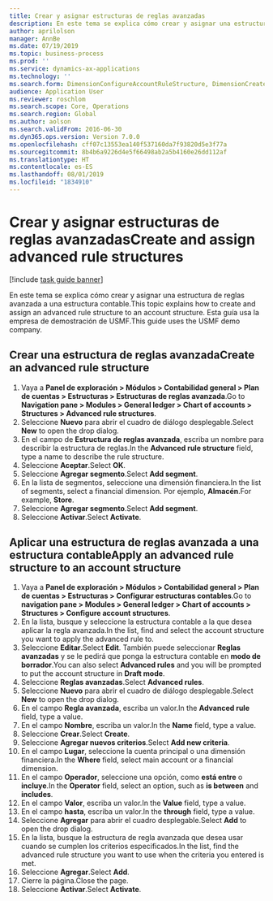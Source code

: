 ```yaml
---
title: Crear y asignar estructuras de reglas avanzadas
description: En este tema se explica cómo crear y asignar una estructura de reglas avanzada a una estructura contable.
author: aprilolson
manager: AnnBe
ms.date: 07/19/2019
ms.topic: business-process
ms.prod: ''
ms.service: dynamics-ax-applications
ms.technology: ''
ms.search.form: DimensionConfigureAccountRuleStructure, DimensionCreateAccountRuleStructure, DimensionHierarchyAddLevel, DimensionHierarchyConstraintActivate, DimensionConfigureAccountStructure, DimensionConfigureAccountRule, DimensionCreateAccountRule, DimensionSelectAccountRuleStructure
audience: Application User
ms.reviewer: roschlom
ms.search.scope: Core, Operations
ms.search.region: Global
ms.author: aolson
ms.search.validFrom: 2016-06-30
ms.dyn365.ops.version: Version 7.0.0
ms.openlocfilehash: cff07c13553ea140f537160da7f93820d5e3f77a
ms.sourcegitcommit: 8b4b6a9226d4e5f66498ab2a5b4160e26dd112af
ms.translationtype: HT
ms.contentlocale: es-ES
ms.lasthandoff: 08/01/2019
ms.locfileid: "1834910"
---
```

# <a name="create-and-assign-advanced-rule-structures"></a><span data-ttu-id="9598b-103">Crear y asignar estructuras de reglas avanzadas</span><span class="sxs-lookup"><span data-stu-id="9598b-103">Create and assign advanced rule structures</span></span>

[!include [task guide banner](../../includes/task-guide-banner.md)]

<span data-ttu-id="9598b-104">En este tema se explica cómo crear y asignar una estructura de reglas avanzada a una estructura contable.</span><span class="sxs-lookup"><span data-stu-id="9598b-104">This topic explains how to create and assign an advanced rule structure to an account structure.</span></span> <span data-ttu-id="9598b-105">Esta guía usa la empresa de demostración de USMF.</span><span class="sxs-lookup"><span data-stu-id="9598b-105">This guide uses the USMF demo company.</span></span>

## <a name="create-an-advanced-rule-structure"></a><span data-ttu-id="9598b-106">Crear una estructura de reglas avanzada</span><span class="sxs-lookup"><span data-stu-id="9598b-106">Create an advanced rule structure</span></span>
1. <span data-ttu-id="9598b-107">Vaya a **Panel de exploración > Módulos > Contabilidad general > Plan de cuentas > Estructuras > Estructuras de reglas avanzada**.</span><span class="sxs-lookup"><span data-stu-id="9598b-107">Go to **Navigation pane > Modules > General ledger > Chart of accounts > Structures > Advanced rule structures**.</span></span>
2. <span data-ttu-id="9598b-108">Seleccione **Nuevo** para abrir el cuadro de diálogo desplegable.</span><span class="sxs-lookup"><span data-stu-id="9598b-108">Select **New** to open the drop dialog.</span></span>
3. <span data-ttu-id="9598b-109">En el campo de **Estructura de reglas avanzada**, escriba un nombre para describir la estructura de reglas.</span><span class="sxs-lookup"><span data-stu-id="9598b-109">In the **Advanced rule structure** field, type a name to describe the rule structure.</span></span>
4. <span data-ttu-id="9598b-110">Seleccione **Aceptar**.</span><span class="sxs-lookup"><span data-stu-id="9598b-110">Select **OK**.</span></span>
5. <span data-ttu-id="9598b-111">Seleccione **Agregar segmento**.</span><span class="sxs-lookup"><span data-stu-id="9598b-111">Select **Add segment**.</span></span>
6. <span data-ttu-id="9598b-112">En la lista de segmentos, seleccione una dimensión financiera.</span><span class="sxs-lookup"><span data-stu-id="9598b-112">In the list of segments, select a financial dimension.</span></span> <span data-ttu-id="9598b-113">Por ejemplo, **Almacén**.</span><span class="sxs-lookup"><span data-stu-id="9598b-113">For example, **Store**.</span></span>  
7. <span data-ttu-id="9598b-114">Seleccione **Agregar segmento**.</span><span class="sxs-lookup"><span data-stu-id="9598b-114">Select **Add segment**.</span></span>
8. <span data-ttu-id="9598b-115">Seleccione **Activar**.</span><span class="sxs-lookup"><span data-stu-id="9598b-115">Select **Activate**.</span></span>

## <a name="apply-an-advanced-rule-structure-to-an-account-structure"></a><span data-ttu-id="9598b-116">Aplicar una estructura de reglas avanzada a una estructura contable</span><span class="sxs-lookup"><span data-stu-id="9598b-116">Apply an advanced rule structure to an account structure</span></span>
1. <span data-ttu-id="9598b-117">Vaya a **Panel de exploración > Módulos > Contabilidad general > Plan de cuentas > Estructuras > Configurar estructuras contables**.</span><span class="sxs-lookup"><span data-stu-id="9598b-117">Go to **navigation pane > Modules > General ledger > Chart of accounts > Structures > Configure account structures**.</span></span>
2. <span data-ttu-id="9598b-118">En la lista, busque y seleccione la estructura contable a la que desea aplicar la regla avanzada.</span><span class="sxs-lookup"><span data-stu-id="9598b-118">In the list, find and select the account structure you want to apply the advanced rule to.</span></span>
3. <span data-ttu-id="9598b-119">Seleccione **Editar**.</span><span class="sxs-lookup"><span data-stu-id="9598b-119">Select **Edit**.</span></span> <span data-ttu-id="9598b-120">También puede seleccionar **Reglas avanzadas** y se le pedirá que ponga la estructura contable en **modo de borrador**.</span><span class="sxs-lookup"><span data-stu-id="9598b-120">You can also select **Advanced rules** and you will be prompted to put the account structure in **Draft mode**.</span></span>  
4. <span data-ttu-id="9598b-121">Seleccione **Reglas avanzadas**.</span><span class="sxs-lookup"><span data-stu-id="9598b-121">Select **Advanced rules**.</span></span>
5. <span data-ttu-id="9598b-122">Seleccione **Nuevo** para abrir el cuadro de diálogo desplegable.</span><span class="sxs-lookup"><span data-stu-id="9598b-122">Select **New** to open the drop dialog.</span></span>
6. <span data-ttu-id="9598b-123">En el campo **Regla avanzada**, escriba un valor.</span><span class="sxs-lookup"><span data-stu-id="9598b-123">In the **Advanced rule** field, type a value.</span></span>
7. <span data-ttu-id="9598b-124">En el campo **Nombre**, escriba un valor.</span><span class="sxs-lookup"><span data-stu-id="9598b-124">In the **Name** field, type a value.</span></span>
8. <span data-ttu-id="9598b-125">Seleccione **Crear**.</span><span class="sxs-lookup"><span data-stu-id="9598b-125">Select **Create**.</span></span>
9. <span data-ttu-id="9598b-126">Seleccione **Agregar nuevos criterios**.</span><span class="sxs-lookup"><span data-stu-id="9598b-126">Select **Add new criteria**.</span></span>
10. <span data-ttu-id="9598b-127">En el campo **Lugar**, seleccione la cuenta principal o una dimensión financiera.</span><span class="sxs-lookup"><span data-stu-id="9598b-127">In the **Where** field, select main account or a financial dimension.</span></span>
11. <span data-ttu-id="9598b-128">En el campo **Operador**, seleccione una opción, como **está entre** o **incluye**.</span><span class="sxs-lookup"><span data-stu-id="9598b-128">In the **Operator** field, select an option, such as **is between** and **includes**.</span></span>
12. <span data-ttu-id="9598b-129">En el campo **Valor**, escriba un valor.</span><span class="sxs-lookup"><span data-stu-id="9598b-129">In the **Value** field, type a value.</span></span>
13. <span data-ttu-id="9598b-130">En el campo **hasta**, escriba un valor.</span><span class="sxs-lookup"><span data-stu-id="9598b-130">In the **through** field, type a value.</span></span>
14. <span data-ttu-id="9598b-131">Seleccione **Agregar** para abrir el cuadro desplegable.</span><span class="sxs-lookup"><span data-stu-id="9598b-131">Select **Add** to open the drop dialog.</span></span>
15. <span data-ttu-id="9598b-132">En la lista, busque la estructura de regla avanzada que desea usar cuando se cumplen los criterios especificados.</span><span class="sxs-lookup"><span data-stu-id="9598b-132">In the list, find the advanced rule structure you want to use when the criteria you entered is met.</span></span>
16. <span data-ttu-id="9598b-133">Seleccione **Agregar**.</span><span class="sxs-lookup"><span data-stu-id="9598b-133">Select **Add**.</span></span>
17. <span data-ttu-id="9598b-134">Cierre la página.</span><span class="sxs-lookup"><span data-stu-id="9598b-134">Close the page.</span></span>
18. <span data-ttu-id="9598b-135">Seleccione **Activar**.</span><span class="sxs-lookup"><span data-stu-id="9598b-135">Select **Activate**.</span></span>

